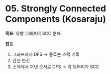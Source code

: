 # 05. Strongly Connected Components (Kosaraju)
**목표**: 유향 그래프의 SCC 분해.

**힌트**
1) 그래프에서 DFS → 종료순 스택 기록  
2) 간선 반전  
3) 스택에서 꺼낸 순서로 DFS → 각 덩어리가 SCC
